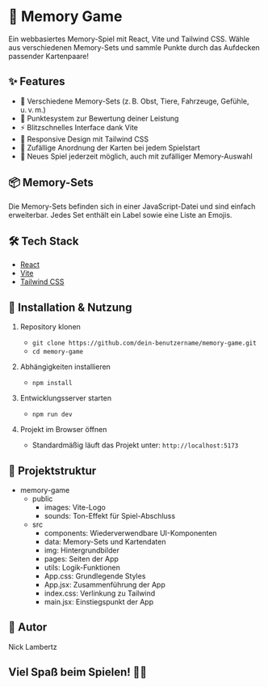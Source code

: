 # 🧠 Memory Game

Ein webbasiertes Memory-Spiel mit React, Vite und Tailwind CSS. Wähle aus verschiedenen Memory-Sets und sammle Punkte durch das Aufdecken passender Kartenpaare!

## ✨ Features

- 🔄 Verschiedene Memory-Sets (z. B. Obst, Tiere, Fahrzeuge, Gefühle, u. v. m.)
- 🧮 Punktesystem zur Bewertung deiner Leistung
- ⚡️ Blitzschnelles Interface dank Vite
- 🎨 Responsive Design mit Tailwind CSS
- 🎲 Zufällige Anordnung der Karten bei jedem Spielstart
- 🔁 Neues Spiel jederzeit möglich, auch mit zufälliger Memory-Auswahl

## 📦 Memory-Sets

Die Memory-Sets befinden sich in einer JavaScript-Datei und sind einfach erweiterbar. Jedes Set enthält ein Label sowie eine Liste an Emojis.

## 🛠️ Tech Stack

- [React](https://reactjs.org/)
- [Vite](https://vitejs.dev/)
- [Tailwind CSS](https://tailwindcss.com/)

## 🚀 Installation & Nutzung

1. Repository klonen

   - `git clone https://github.com/dein-benutzername/memory-game.git`
   - `cd memory-game`

2. Abhängigkeiten installieren

   - `npm install`

3. Entwicklungsserver starten

   - `npm run dev`

4. Projekt im Browser öffnen
   - Standardmäßig läuft das Projekt unter: `http://localhost:5173`

## 📁 Projektstruktur

- memory-game
  - public
    - images: Vite-Logo
    - sounds: Ton-Effekt für Spiel-Abschluss
  - src
    - components: Wiederverwendbare UI-Komponenten
    - data: Memory-Sets und Kartendaten
    - img: Hintergrundbilder
    - pages: Seiten der App
    - utils: Logik-Funktionen
    - App.css: Grundlegende Styles
    - App.jsx: Zusammenführung der App
    - index.css: Verlinkung zu Tailwind
    - main.jsx: Einstiegspunkt der App

## 👤 Autor

Nick Lambertz

## Viel Spaß beim Spielen! 🧠🎯
